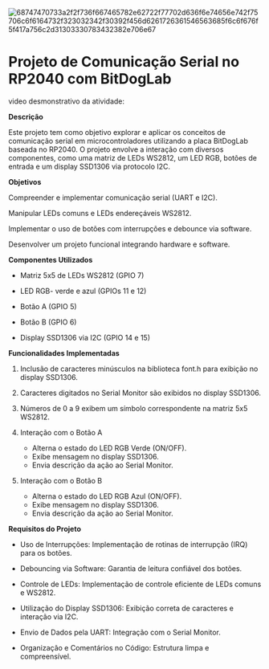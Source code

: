![68747470733a2f2f736f667465782e62722f77702d636f6e74656e742f75706c6f6164732f323032342f30392f456d6261726361546563685f6c6f676f5f417a756c2d31303330783432382e706e67](https://github.com/user-attachments/assets/f14bd1a4-fe90-467a-ac58-8068b8722877)

# Projeto de Comunicação Serial no RP2040 com BitDogLab

video desmonstrativo da atividade:

**Descrição**

Este projeto tem como objetivo explorar e aplicar os conceitos de comunicação serial em microcontroladores utilizando a placa BitDogLab baseada no RP2040. O projeto envolve a interação com diversos componentes, como uma matriz de LEDs WS2812, um LED RGB, botões de entrada e um display SSD1306 via protocolo I2C.

**Objetivos**

Compreender e implementar comunicação serial (UART e I2C).

Manipular LEDs comuns e LEDs endereçáveis WS2812.

Implementar o uso de botões com interrupções e debounce via software.

Desenvolver um projeto funcional integrando hardware e software.

**Componentes Utilizados**

* Matriz 5x5 de LEDs WS2812 (GPIO 7)

* LED RGB- verde e azul (GPIOs 11 e 12)

* Botão A (GPIO 5)

* Botão B (GPIO 6)

* Display SSD1306 via I2C (GPIO 14 e 15)

**Funcionalidades Implementadas**

1. Inclusão de caracteres minúsculos na biblioteca font.h para exibição no display SSD1306.

2. Caracteres digitados no Serial Monitor são exibidos no display SSD1306.

3. Números de 0 a 9 exibem um símbolo correspondente na matriz 5x5 WS2812.

4. Interação com o Botão A 
   * Alterna o estado do LED RGB Verde (ON/OFF).
   * Exibe mensagem no display SSD1306.
   * Envia descrição da ação ao Serial Monitor.

5. Interação com o Botão B
   * Alterna o estado do LED RGB Azul (ON/OFF).
   * Exibe mensagem no display SSD1306.
   * Envia descrição da ação ao Serial Monitor.

**Requisitos do Projeto**

* Uso de Interrupções: Implementação de rotinas de interrupção (IRQ) para os botões.

* Debouncing via Software: Garantia de leitura confiável dos botões.

* Controle de LEDs: Implementação de controle eficiente de LEDs comuns e WS2812.

* Utilização do Display SSD1306: Exibição correta de caracteres e interação via I2C.

* Envio de Dados pela UART: Integração com o Serial Monitor.

* Organização e Comentários no Código: Estrutura limpa e compreensível.
